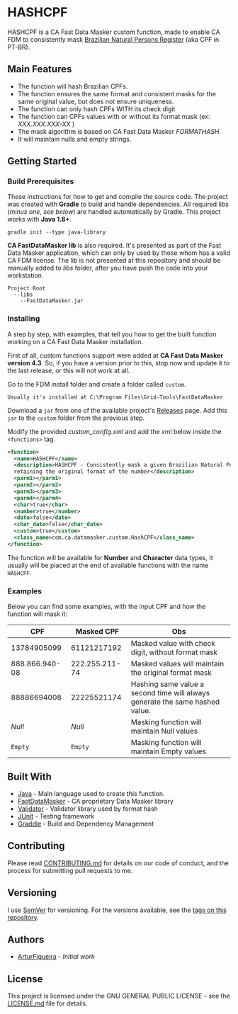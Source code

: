# HASHCPF
HASHCPF is a CA Fast Data Masker custom function, made to enable CA FDM to consistently mask [Brazilian Natural Persons Register](https://en.wikipedia.org/wiki/Cadastro_de_Pessoas_F%C3%ADsicas) (aka CPF in PT-BR).

## Main Features

* The function will hash Brazilian CPFs.
* The function ensures the same format and consistent masks for the same original value, but does not ensure uniqueness.
* The function can only hash CPFs WITH its check digit
* The function can CPFs values with or without its format mask (ex: *XXX.XXX.XXX-XX* )
* The mask algorithm is based on CA Fast Data Masker *FORMATHASH*.
* It will maintain nulls and empty strings.

## Getting Started

### Build Prerequisites

These instructions for how to get and compile the source code. The project was created with **Gradle** to build and handle dependencies. All required libs (*minus one, see below*) are handled automatically by Gradle. This project works with **Java 1.8+**.

```
gradle init --type java-library
```

**CA FastDataMasker lib** is also required. It's presented as part of the Fast Data Masker application, which can only by used by those whom has a valid CA FDM license. The lib is not presented at this repository and should be manually added to *libs* folder, after you have push the code into your workstation.

```
Project Root
  --libs
    --FastDataMasker.jar
```

### Installing

A step by step, with examples, that tell you how to get the built function working on a CA Fast Data Masker installation.

First of all, custom functions support were added at **CA Fast Data Masker version 4.3**. So, if you have a version prior to this, stop now and update it to the last release, or this will not work at all.

Go to the FDM install folder and create a folder called `custom`.
```
Usually it's installed at C:\Program Files\Grid-Tools\FastDataMasker
```

Download a `jar` from one of the available project's [Releases](https://github.com/arturfigueira/HASHCPF/releases) page. Add this `jar` to the `custom` folder from the previous step.

Modify the provided *custom_config.xml* and add the xml below inside the `<functions>` tag.

```xml
<function>
  <name>HASHCPF</name>
  <description>HASHCPF - Consistently mask a given Brazilian Natural Persons Register (CPF), 
  retaining the original format of the number</description>
  <parm1></parm1>
  <parm2></parm2>
  <parm3></parm3>
  <parm4></parm4>
  <char>true</char>
  <number>true</number>
  <date>false</date>
  <char_date>false</char_date>
  <custom>true</custom>
  <class_name>com.ca.datamasker.custom.HashCPF</class_name>
</function>
```

The function will be available for **Number** and **Character** data types, It usually will be placed at the end of available functions with the name `HASHCPF`.


### Examples

Below you can find some examples, with the input CPF and how the function will mask it:

| CPF           | Masked CPF    | Obs                                                      |
| --------------|---------------| ---------------------------------------------------------|
| 13784905099   | 61121217192   | Masked value with check digit, without format mask       |
| 888.866.940-08| 222.255.211-74| Masked values will maintain the original format mask     |
| 88886694008   | 22225521174   | Hashing same value a second time will always generate the same hashed value. | 
| *Null*        | *Null*        | Masking function will maintain Null values               |
| `Empty`       | `Empty`       | Masking function will maintain Empty values              |


## Built With

* [Java](https://www.oracle.com/technetwork/java/index.html) - Main language used to create this function.
* [FastDataMasker](https://docops.ca.com/ca-test-data-manager) - CA proprietary Data Masker library
* [Validator](https://commons.apache.org/proper/commons-validator/) - Validator library used by format hash
* [JUnit](https://junit.org/junit4/) - Testing framework
* [Graddle](https://gradle.org/) - Build and Dependency Management

## Contributing

Please read [CONTRIBUTING.md]([CONTRIBUTING.md]) for details on our code of conduct, and the process for submitting pull requests to me.

## Versioning

I use [SemVer](http://semver.org/) for versioning. For the versions available, see the [tags on this repository](https://github.com/arturfigueira/HASHCNPJ/tags).

## Authors

*  [ArturFigueira](https://github.com/arturfigueira) - *Initial work*

## License

This project is licensed under the GNU GENERAL PUBLIC LICENSE - see the [LICENSE.md](LICENSE.md) file for details.

